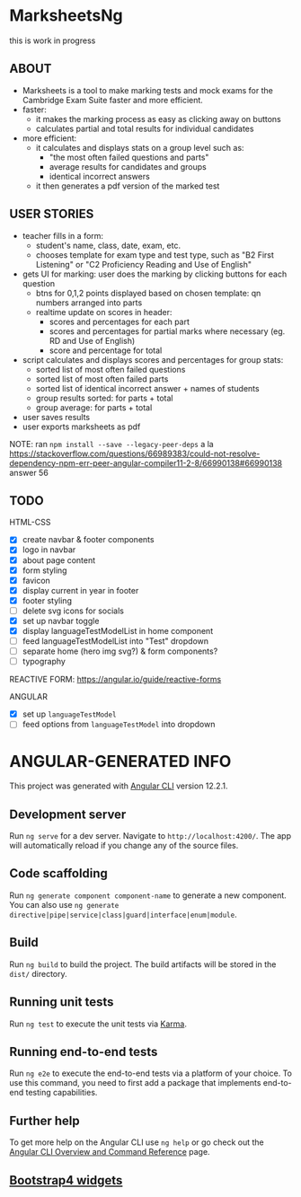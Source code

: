 # MarksheetsNg

this is work in progress

## ABOUT

* Marksheets is a tool to make marking tests and mock exams for the Cambridge Exam Suite faster and more efficient.
* faster:
  + it makes the marking process as easy as clicking away on buttons
  + calculates partial and total results for individual candidates
* more efficient:
  + it calculates and displays stats on a group level such as:
    - "the most often failed questions and parts"
    - average results for candidates and groups
    - identical incorrect answers
  + it then generates a pdf version of the marked test

## USER STORIES

* teacher fills in a form:
  + student's name, class, date, exam, etc.
  + chooses template for exam type and test type, such as "B2 First Listening" or "C2 Proficiency Reading and Use of English"
* gets UI for marking: user does the marking by clicking buttons for each question
  + btns for 0,1,2 points displayed based on chosen template: qn numbers arranged into parts
  + realtime update on scores in header:
    - scores and percentages for each part
    - scores and percentages for partial marks where necessary (eg. RD and Use of English)
    - score and percentage for total
* script calculates and displays scores and percentages for group stats:
  + sorted list of most often failed questions
  + sorted list of most often failed parts
  + sorted list of identical incorrect answer + names of students
  + group results sorted: for parts + total
  + group average: for parts + total
* user saves results
* user exports marksheets as pdf

NOTE:
ran `npm install --save --legacy-peer-deps` a la <https://stackoverflow.com/questions/66989383/could-not-resolve-dependency-npm-err-peer-angular-compiler11-2-8/66990138#66990138> answer 56

## TODO

HTML-CSS
- [x] create navbar & footer components
- [x] logo in navbar
- [x] about page content
- [x] form styling
- [x] favicon
- [x] display current in year in footer
- [x] footer styling
- [ ] delete svg icons for socials
- [x] set up navbar toggle
- [x] display languageTestModelList in home component
- [ ] feed languageTestModelList into "Test" dropdown
- [ ] separate home (hero img svg?) & form components?
- [ ] typography

REACTIVE FORM:
https://angular.io/guide/reactive-forms

ANGULAR
- [x] set up `languageTestModel`
- [ ] feed options from `languageTestModel` into dropdown

# ANGULAR-GENERATED INFO

This project was generated with [Angular CLI](https://github.com/angular/angular-cli) version 12.2.1.

## Development server

Run `ng serve` for a dev server. Navigate to `http://localhost:4200/`. The app will automatically reload if you change any of the source files.

## Code scaffolding

Run `ng generate component component-name` to generate a new component. You can also use `ng generate directive|pipe|service|class|guard|interface|enum|module`.

## Build

Run `ng build` to build the project. The build artifacts will be stored in the `dist/` directory.

## Running unit tests

Run `ng test` to execute the unit tests via [Karma](https://karma-runner.github.io).

## Running end-to-end tests

Run `ng e2e` to execute the end-to-end tests via a platform of your choice. To use this command, you need to first add a package that implements end-to-end testing capabilities.

## Further help

To get more help on the Angular CLI use `ng help` or go check out the [Angular CLI Overview and Command Reference](https://angular.io/cli) page.

## [Bootstrap4 widgets](https://ng-bootstrap.github.io/#/home)
